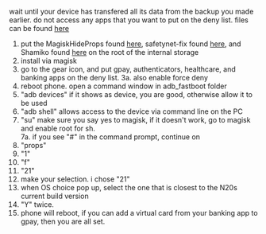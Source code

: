 wait until your device has transfered all its data from the backup you made earlier.
do not access any apps that you want to put on the deny list. files can be found [here]()

1. put the MagiskHideProps found [here](https://github.com/Magisk-Modules-Repo/MagiskHidePropsConf), safetynet-fix found [here](https://github.com/kdrag0n/safetynet-fix), and Shamiko found [here](https://github.com/LSPosed/LSPosed.github.io/releases) on the root of the internal storage
2. install via magisk
3. go to the gear icon, and put gpay, authenticators, healthcare, and banking apps on the deny list.
3a. also enable force deny
4. reboot phone.
open a command window in adb_fastboot folder
5. "adb devices" if it shows as device, you are good, otherwise allow it to be used
6. "adb shell" allows access to the device via command line on the PC
7. "su" make sure you say yes to magisk, if it doesn't work, go to magisk and enable root for sh.
<br>7a. if you see "#" in the command prompt, continue on
8. "props"
9. "1"
10. "f"
11. "21"
12. make your selection. i chose "21"
13. when OS choice pop up, select the one that is closest to the N20s current build version
22. "Y" twice.
23. phone will reboot, if you can add a virtual card from your banking app to gpay, then you are all set.
